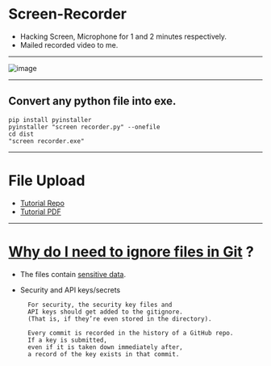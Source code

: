 # Screen-Recorder
- Hacking Screen, Microphone for 1 and 2 minutes respectively.
- Mailed recorded video to me.

--------------------------------

![image](https://user-images.githubusercontent.com/50515418/129838176-0b5c48c4-1b46-4d5c-9274-ab8d7430790b.png)

----------------------------------

## Convert any python file into exe.
    pip install pyinstaller
    pyinstaller "screen recorder.py" --onefile
    cd dist
    "screen recorder.exe"

------------------------------------

# File Upload
- [Tutorial Repo](https://github.com/imvickykumar999/python-samples/tree/master/drive/driveapp)
- [Tutorial PDF](https://d35mpxyw7m7k7g.cloudfront.net/bigdata_1/Get+Authentication+for+Google+Service+API+.pdf)

------------------------------------

# [Why do I need to ignore files in Git](https://www.bmc.com/blogs/gitignore) ?

- The files contain [sensitive data](https://github.com/imvickykumar999/Screen-Recorder/blob/main/.gitignore).
- Security and API keys/secrets

        For security, the security key files and
        API keys should get added to the gitignore.
        (That is, if they’re even stored in the directory).
        
        Every commit is recorded in the history of a GitHub repo.
        If a key is submitted,
        even if it is taken down immediately after,
        a record of the key exists in that commit.

